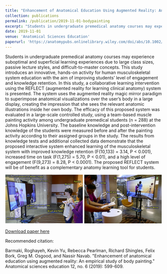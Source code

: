 ```yaml
---
title: "Enhancement of Anatomical Education Using Augmented Reality: An Empirical Study of Body Painting"
collection: publications
permalink: /publication/2019-11-01-bodypainting
excerpt: "Students in undergraduate premedical anatomy courses may experience suboptimal and superficial learning experiences due to large class sizes, passive lecture styles, and difficult‐to‐master concepts. This study introduces an innovative, hands‐on activity for human musculoskeletal system education with the aim of improving students’ level of engagement and knowledge retention. In this study, a collaborative learning intervention using the REFLECT (augmented reality for learning clinical anatomy) system is presented. The system uses the augmented reality magic mirror paradigm to superimpose anatomical visualizations over the user’s body in a large display, creating the impression that she sees the relevant anatomic illustrations inside her own body…<br/><img src='/images/BodyPaintingTeaser.png'>"
date: 2019-11-01
venue: 'Anatomical Sciences Education'
paperurl: 'https://anatomypubs.onlinelibrary.wiley.com/doi/abs/10.1002/ase.1858'
---
```

Students in undergraduate premedical anatomy courses may experience suboptimal and superficial learning experiences due to large class sizes, passive lecture styles, and difficult-to-master concepts. This study introduces an innovative, hands-on activity for human musculoskeletal system education with the aim of improving students’ level of engagement and knowledge retention. In this study, a collaborative learning intervention using the REFLECT (augmented reality for learning clinical anatomy) system is presented. The system uses the augmented reality magic mirror paradigm to superimpose anatomical visualizations over the user’s body in a large display, creating the impression that she sees the relevant anatomic illustrations inside her own body. The efficacy of this proposed system was evaluated in a large-scale controlled study, using a team-based muscle painting activity among undergraduate premedical students (n = 288) at the Johns Hopkins University. The baseline knowledge and post-intervention knowledge of the students were measured before and after the painting activity according to their assigned groups in the study. The results from knowledge tests and additional collected data demonstrate that the proposed interactive system enhanced learning of the musculoskeletal system with improved knowledge retention (F(10,133) = 3.14, P < 0.001), increased time on task (F(1,275) = 5.70, P < 0.01), and a high level of engagement (F(9,273) = 8.28, P < 0.0001). The proposed REFLECT system will be of benefit as a complementary anatomy learning tool for students.

![Teaser](/images/BodyPaintingTeaser.png)

[Download paper here](https://www.researchgate.net/profile/Kevin_Yu22/publication/330417545_Enhancement_of_Anatomical_Education_Using_Augmented_Reality_An_Empirical_Study_of_Body_Painting/links/60bf2b35299bf10dffa66819/Enhancement-of-Anatomical-Education-Using-Augmented-Reality-An-Empirical-Study-of-Body-Painting.pdf)


Recommended citation: 

Barmaki, Roghayeh, Kevin Yu, Rebecca Pearlman, Richard Shingles, Felix Bork, Greg M. Osgood, and Nassir Navab. "Enhancement of anatomical education using augmented reality: An empirical study of body painting." Anatomical sciences education 12, no. 6 (2019): 599-609.